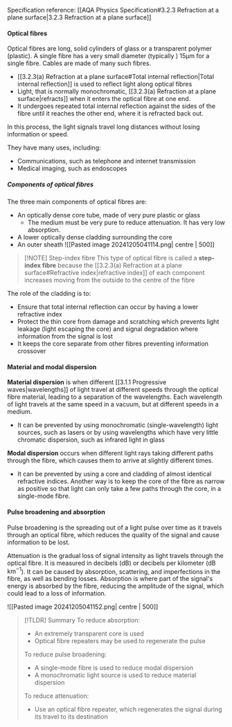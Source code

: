 Specification reference: [[AQA Physics Specification#3.2.3 Refraction at a plane surface|3.2.3 Refraction at a plane surface]]

#### Optical fibres
Optical fibres are long, solid cylinders of glass or a transparent polymer (plastic). A single fibre has a very small diameter (typically ) 15µm for a single fibre. Cables are made of many such fibres.

- [[3.2.3(a) Refraction at a plane surface#Total internal reflection|Total internal reflection]] is used to reflect light along optical fibres
- Light, that is normally monochromatic, [[3.2.3(a) Refraction at a plane surface|refracts]] when it enters the optical fibre at one end.
- It undergoes repeated total internal reflection against the sides of the fibre until it reaches the other end, where it is refracted back out.

In this process, the light signals travel long distances without losing information or speed.

They have many uses, including:
- Communications, such as telephone and internet transmission
- Medical imaging, such as endoscopes

##### Components of optical fibres
The three main components of optical fibres are:
- An optically dense core tube, made of very pure plastic or glass
	- The medium must be very pure to reduce attenuation. It has very low absorption.
- A lower optically dense cladding surrounding the core
- An outer sheath
![[Pasted image 20241205041114.png| centre | 500]]


> [!NOTE] Step-index fibre
> This type of optical fibre is called a **step-index fibre** because the [[3.2.3(a) Refraction at a plane surface#Refractive index|refractive index]] of each component increases moving from the outside to the centre of the fibre

The role of the cladding is to:
- Ensure that total internal reflection can occur by having a lower refractive index
- Protect the thin core from damage and scratching which prevents light leakage (light escaping the core) and signal degradation where information from the signal is lost
- It keeps the core separate from other fibres preventing information crossover
#### Material and modal dispersion
**Material dispersion** is when different [[3.1.1 Progressive waves|wavelengths]] of light travel at different speeds through the optical fibre material, leading to a separation of the wavelengths. Each wavelength of light travels at the same speed in a vacuum, but at different speeds in a medium.
- It can be prevented by using monochromatic (single-wavelength) light sources, such as lasers or by using wavelengths which have very little chromatic dispersion, such as infrared light in glass

**Modal dispersion** occurs when different light rays taking different paths through the fibre, which causes them to arrive at slightly different times.
- It can be prevented by using a core and cladding of almost identical refractive indices. Another way is to keep the core of the fibre as narrow as positive so that light can only take a few paths through the core, in a single-mode fibre.

#### Pulse broadening and absorption
Pulse broadening is the spreading out of a light pulse over time as it travels through an optical fibre, which reduces the quality of the signal and cause information to be lost.

Attenuation is the gradual loss of signal intensity as light travels through the optical fibre. It is measured in decibels (dB) or decibels per kilometer ($\text{dB km}^{-1}$). It can be caused by absorption, scattering, and imperfections in the fibre, as well as bending losses. Absorption is where part of the signal's energy is absorbed by the fibre, reducing the amplitude of the signal, which could lead to a loss of information.

![[Pasted image 20241205041152.png| centre | 500]]
>[!TLDR] Summary
>To reduce absorption:
> - An extremely transparent core is used
> - Optical fibre repeaters may be used to regenerate the pulse
>
> To reduce pulse broadening:
> - A single-mode fibre is used to reduce modal dispersion
> - A monochromatic light source is used to reduce material dispersion
>    
>  To reduce attenuation:
>   - Use an optical fibre repeater, which regenerates the signal during its travel to its destination
